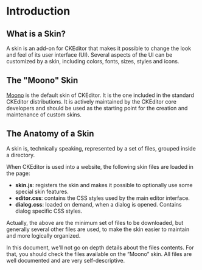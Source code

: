 <!--
Copyright (c) 2003-2014, CKSource - Frederico Knabben. All rights reserved.
For licensing, see LICENSE.md.
-->

# Introduction

## What is a Skin?

A skin is an add-on for CKEditor that makes it possible to change the look and
feel of its user interface (UI). Several aspects of the UI can be customized by
a skin, including colors, fonts, sizes, styles and icons.

## The "Moono" Skin

[Moono](http://ckeditor.com/addon/moono) is the default skin of CKEditor. It is
the one included in the standard CKEditor distributions. It is actively
maintained by the CKEditor core developers and should be used as the starting
point for the creation and maintenance of custom skins.

## The Anatomy of a Skin

A skin is, technically speaking, represented by a set of files, grouped inside a
directory.

When CKEditor is used into a website, the following skin files are loaded in the
page:

 * **skin.js**: registers the skin and makes it possible to optionally use some
  special skin features.
 * **editor.css**: contains the CSS styles used by the main editor interface.
 * **dialog.css**: loaded on demand, when a dialog is opened. Contains dialog
  specific CSS styles.

Actually, the above are the minimum set of files to be downloaded, but generally
several other files are used, to make the skin easier to maintain and more
logically organized.

In this document, we'll not go on depth details about the files contents. For
that, you should check the files available on the “Moono” skin. All files are
well documented and are very self-descriptive.
